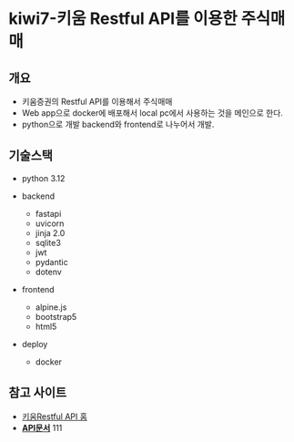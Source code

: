 # kiwi7-키움 Restful API를 이용한 주식매매

## 개요

- 키움증권의 Restful API를 이용해서 주식매매
- Web app으로 docker에 배포해서 local pc에서 사용하는 것을 메인으로 한다.
- python으로 개발 backend와 frontend로 나누어서 개발.


## 기술스택

- python 3.12
- backend 
  - fastapi
  - uvicorn
  - jinja 2.0
  - sqlite3
  - jwt
  - pydantic
  - dotenv

- frontend
  - alpine.js
  - bootstrap5
  - html5

  
- deploy
  - docker

## 참고 사이트

- [키움Restful API 홈](https://openapi.kiwoom.com/main/home)
- [**API문서**](https://openapi.kiwoom.com/guide/apiguide)
111
